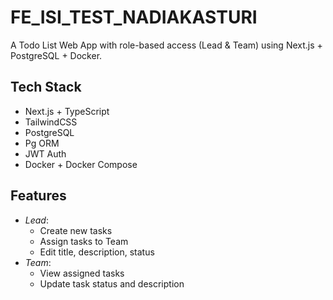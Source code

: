 # FE_ISI_TEST_NADIAKASTURI

A Todo List Web App with role-based access (Lead & Team) using Next.js + PostgreSQL + Docker.

## Tech Stack
- Next.js + TypeScript
- TailwindCSS
- PostgreSQL
- Pg ORM
- JWT Auth
- Docker + Docker Compose

## Features
- *Lead*:
  - Create new tasks
  - Assign tasks to Team
  - Edit title, description, status
- *Team*:
  - View assigned tasks
  - Update task status and description